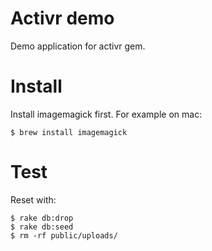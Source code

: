 Activr demo
===========

Demo application for activr gem.

Install
=======

Install imagemagick first. For example on mac:

```
$ brew install imagemagick
```

Test
====

Reset with:

```
$ rake db:drop
$ rake db:seed
$ rm -rf public/uploads/
```
